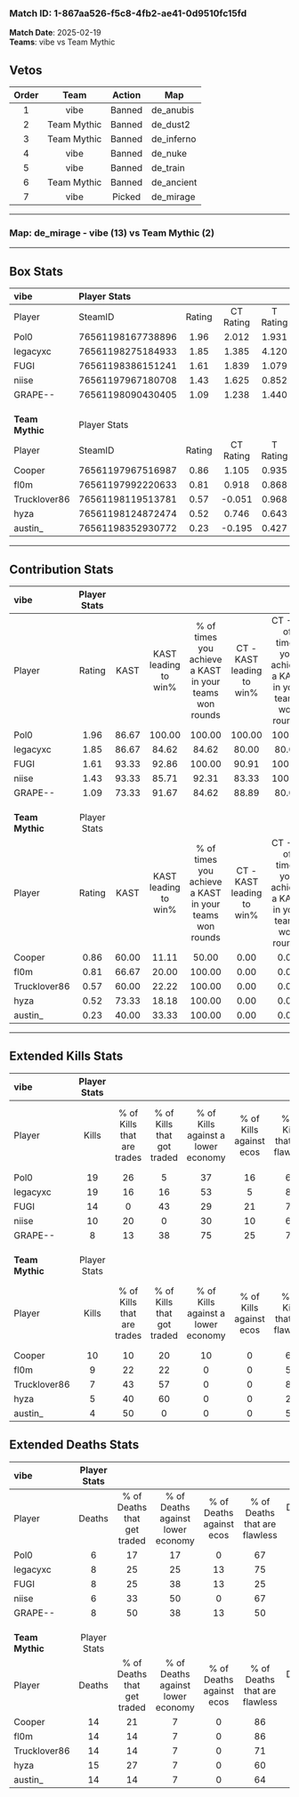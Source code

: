 ### Match ID: 1-867aa526-f5c8-4fb2-ae41-0d9510fc15fd  
**Match Date**: 2025-02-19  
**Teams**: vibe vs Team Mythic  

## Vetos  

| Order | Team | Action | Map |
| :---: | :--: | :----: | --- |
| 1 | vibe | Banned | de_anubis |
| 2 | Team Mythic | Banned | de_dust2 |
| 3 | Team Mythic | Banned | de_inferno |
| 4 | vibe | Banned | de_nuke |
| 5 | vibe | Banned | de_train |
| 6 | Team Mythic | Banned | de_ancient |
| 7 | vibe | Picked | de_mirage |

---  

### **Map**: de_mirage - vibe (13) vs Team Mythic (2)  
---  

## Box Stats  

| **vibe**        | Player Stats      |        |           |          |       |       |       |         |        |      |     |
| :- | :- | :-: | :-: | :-: | :-: | :-: | :-: | :-: | :-: | :-: | :-: |
| Player          | SteamID           | Rating | CT Rating | T Rating | KAST  |  ADR  | Kills | Assists | Deaths | K/D  | HS% |
| Pol0            | 76561198167738896 |  1.96  |   2.012   |  1.931   | 86.67 | 116.1 |  19   |    2    |   6    | 3.17 | 31  |
| legacyxc        | 76561198275184933 |  1.85  |   1.385   |  4.120   | 86.67 | 104.6 |  19   |    2    |   8    | 2.38 | 42  |
| FUGI            | 76561198386151241 |  1.61  |   1.839   |  1.079   | 93.33 | 100.7 |  14   |    4    |   8    | 1.75 | 50  |
| niise           | 76561197967180708 |  1.43  |   1.625   |  0.852   | 93.33 | 88.3  |  10   |    7    |   6    | 1.67 | 60  |
| GRAPE--         | 76561198090430405 |  1.09  |   1.238   |  1.440   | 73.33 | 79.4  |   8   |    9    |   8    | 1.00 | 50  |
|                 |                   |        |           |          |       |       |       |         |        |      |     |
|                 |                   |        |           |          |       |       |       |         |        |      |     |
|                 |                   |        |           |          |       |       |       |         |        |      |     |
| **Team Mythic** | Player Stats      |        |           |          |       |       |       |         |        |      |     |
| Player          | SteamID           | Rating | CT Rating | T Rating | KAST  |  ADR  | Kills | Assists | Deaths | K/D  | HS% |
| Cooper          | 76561197967516987 |  0.86  |   1.105   |  0.935   | 60.00 | 82.5  |  10   |    3    |   14   | 0.71 | 30  |
| fl0m            | 76561197992220633 |  0.81  |   0.918   |  0.868   | 66.67 | 68.0  |   9   |    3    |   14   | 0.64 | 77  |
| Trucklover86    | 76561198119513781 |  0.57  |  -0.051   |  0.968   | 60.00 | 52.9  |   7   |    0    |   14   | 0.50 | 100 |
| hyza            | 76561198124872474 |  0.52  |   0.746   |  0.643   | 73.33 | 42.5  |   5   |    5    |   15   | 0.33 | 80  |
| austin_         | 76561198352930772 |  0.23  |  -0.195   |  0.427   | 40.00 | 39.0  |   4   |    3    |   14   | 0.29 | 50  |
---  

## Contribution Stats  

| **vibe**        | Player Stats |       |                      |                                                        |                           |                                                             |                          |                                                            |
| :- | :-: | :-: | :-: | :-: | :-: | :-: | :-: | :-: |
| Player          |    Rating    | KAST  | KAST leading to win% | % of times you achieve a KAST in your teams won rounds | CT - KAST leading to win% | CT - % of times you achieve a KAST in your teams won rounds | T - KAST leading to win% | T - % of times you achieve a KAST in your teams won rounds |
| Pol0            |     1.96     | 86.67 |        100.00        |                         100.00                         |          100.00           |                           100.00                            |          100.00          |                           100.00                           |
| legacyxc        |     1.85     | 86.67 |        84.62         |                         84.62                          |           80.00           |                            80.00                            |          100.00          |                           100.00                           |
| FUGI            |     1.61     | 93.33 |        92.86         |                         100.00                         |           90.91           |                           100.00                            |          100.00          |                           100.00                           |
| niise           |     1.43     | 93.33 |        85.71         |                         92.31                          |           83.33           |                           100.00                            |          100.00          |                           66.67                            |
| GRAPE--         |     1.09     | 73.33 |        91.67         |                         84.62                          |           88.89           |                            80.00                            |          100.00          |                           100.00                           |
|                 |              |       |                      |                                                        |                           |                                                             |                          |                                                            |
|                 |              |       |                      |                                                        |                           |                                                             |                          |                                                            |
|                 |              |       |                      |                                                        |                           |                                                             |                          |                                                            |
| **Team Mythic** | Player Stats |       |                      |                                                        |                           |                                                             |                          |                                                            |
| Player          |    Rating    | KAST  | KAST leading to win% | % of times you achieve a KAST in your teams won rounds | CT - KAST leading to win% | CT - % of times you achieve a KAST in your teams won rounds | T - KAST leading to win% | T - % of times you achieve a KAST in your teams won rounds |
| Cooper          |     0.86     | 60.00 |        11.11         |                         50.00                          |           0.00            |                            0.00                             |          14.29           |                           50.00                            |
| fl0m            |     0.81     | 66.67 |        20.00         |                         100.00                         |           0.00            |                            0.00                             |          25.00           |                           100.00                           |
| Trucklover86    |     0.57     | 60.00 |        22.22         |                         100.00                         |           0.00            |                            0.00                             |          25.00           |                           100.00                           |
| hyza            |     0.52     | 73.33 |        18.18         |                         100.00                         |           0.00            |                            0.00                             |          22.22           |                           100.00                           |
| austin_         |     0.23     | 40.00 |        33.33         |                         100.00                         |           0.00            |                            0.00                             |          40.00           |                           100.00                           |
---  

## Extended Kills Stats  

| **vibe**        | Player Stats |                            |                            |                                    |                         |                              |                                 |                                       |                    |           |
| :- | :-: | :-: | :-: | :-: | :-: | :-: | :-: | :-: | :-: | :-: |
| Player          |    Kills     | % of Kills that are trades | % of Kills that got traded | % of Kills against a lower economy | % of Kills against ecos | % of Kills that are flawless | % of Kills that are close duels | % of Kills that are assisted by flash | Pistol Round Kills | AWP Kills |
| Pol0            |      19      |             26             |             5              |                 37                 |           16            |              68              |                0                |                   5                   |         4          |     3     |
| legacyxc        |      19      |             16             |             16             |                 53                 |            5            |              84              |                0                |                   0                   |         5          |     5     |
| FUGI            |      14      |             0              |             43             |                 29                 |           21            |              71              |                7                |                   7                   |         4          |     2     |
| niise           |      10      |             20             |             0              |                 30                 |           10            |              60              |                0                |                   0                   |         0          |     0     |
| GRAPE--         |      8       |             13             |             38             |                 75                 |           25            |              75              |                0                |                  13                   |         0          |     0     |
|                 |              |                            |                            |                                    |                         |                              |                                 |                                       |                    |           |
|                 |              |                            |                            |                                    |                         |                              |                                 |                                       |                    |           |
|                 |              |                            |                            |                                    |                         |                              |                                 |                                       |                    |           |
| **Team Mythic** | Player Stats |                            |                            |                                    |                         |                              |                                 |                                       |                    |           |
| Player          |    Kills     | % of Kills that are trades | % of Kills that got traded | % of Kills against a lower economy | % of Kills against ecos | % of Kills that are flawless | % of Kills that are close duels | % of Kills that are assisted by flash | Pistol Round Kills | AWP Kills |
| Cooper          |      10      |             10             |             20             |                 10                 |            0            |              60              |                0                |                   0                   |         4          |     0     |
| fl0m            |      9       |             22             |             22             |                 0                  |            0            |              56              |               22                |                  11                   |         0          |     0     |
| Trucklover86    |      7       |             43             |             57             |                 0                  |            0            |              86              |                0                |                  14                   |         0          |     1     |
| hyza            |      5       |             40             |             60             |                 0                  |            0            |              20              |               20                |                   0                   |         0          |     0     |
| austin_         |      4       |             50             |             0              |                 0                  |            0            |              50              |                0                |                   0                   |         0          |     0     |
## Extended Deaths Stats  

| **vibe**        | Player Stats |                             |                                   |                          |                               |                            |                           |               |
| :- | :-: | :-: | :-: | :-: | :-: | :-: | :-: | :-: |
| Player          |    Deaths    | % of Deaths that get traded | % of Deaths against lower economy | % of Deaths against ecos | % of Deaths that are flawless | % of Deaths that are close | % of Deaths while blinded | Deaths to AWP |
| Pol0            |      6       |             17              |                17                 |            0             |              67               |             0              |            17             |       1       |
| legacyxc        |      8       |             25              |                25                 |            13            |              75               |             0              |             0             |       1       |
| FUGI            |      8       |             25              |                38                 |            13            |              25               |             25             |             0             |       1       |
| niise           |      6       |             33              |                50                 |            0             |              67               |             0              |             0             |       0       |
| GRAPE--         |      8       |             50              |                38                 |            13            |              50               |             13             |            13             |       1       |
|                 |              |                             |                                   |                          |                               |                            |                           |               |
|                 |              |                             |                                   |                          |                               |                            |                           |               |
|                 |              |                             |                                   |                          |                               |                            |                           |               |
| **Team Mythic** | Player Stats |                             |                                   |                          |                               |                            |                           |               |
| Player          |    Deaths    | % of Deaths that get traded | % of Deaths against lower economy | % of Deaths against ecos | % of Deaths that are flawless | % of Deaths that are close | % of Deaths while blinded | Deaths to AWP |
| Cooper          |      14      |             21              |                 7                 |            0             |              86               |             0              |             7             |       2       |
| fl0m            |      14      |             14              |                 7                 |            0             |              86               |             0              |             0             |       2       |
| Trucklover86    |      14      |             14              |                 7                 |            0             |              71               |             7              |             7             |       3       |
| hyza            |      15      |             27              |                 7                 |            0             |              60               |             0              |             0             |       4       |
| austin_         |      14      |             14              |                 7                 |            0             |              64               |             0              |             7             |       2       |
